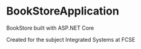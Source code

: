 # BookStoreApplication
<p>BookStore built with ASP.NET Core</p>
<p>Created for the subject Integrated Systems at FCSE</p>
